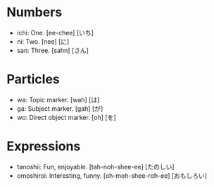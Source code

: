 # Numbers
- ichi: One. [ee-chee] [いち]
- ni: Two. [nee] [に]
- san: Three. [sahn] [さん]

# Particles
- wa: Topic marker. [wah] [は]
- ga: Subject marker. [gah] [が]
- wo: Direct object marker. [oh] [を]

# Expressions
- tanoshii: Fun, enjoyable. [tah-noh-shee-ee] [たのしい]
- omoshiroi: Interesting, funny. [oh-moh-shee-roh-ee] [おもしろい]

